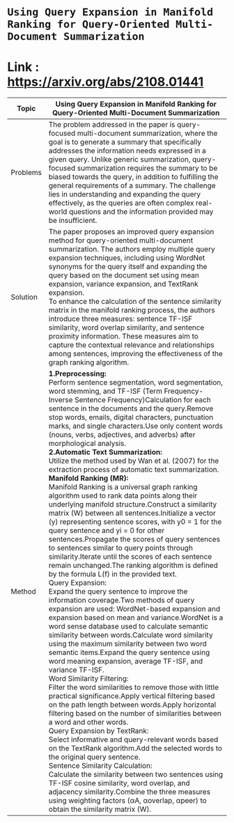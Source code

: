 # `Using Query Expansion in Manifold Ranking for Query-Oriented Multi-Document Summarization`
# Link : https://arxiv.org/abs/2108.01441
|Topic |Using Query Expansion in Manifold Ranking for Query-Oriented Multi-Document Summarization|
|-----|----|
|Problems | The problem addressed in the paper is query-focused multi-document summarization, where the goal is to generate a summary that specifically addresses the information needs expressed in a given query. Unlike generic summarization, query-focused summarization requires the summary to be biased towards the query, in addition to fulfilling the general requirements of a summary. The challenge lies in understanding and expanding the query effectively, as the queries are often complex real-world questions and the information provided may be insufficient. |
|Solution|The paper proposes an improved query expansion method for query-oriented multi-document summarization. The authors employ multiple query expansion techniques, including using WordNet synonyms for the query itself and expanding the query based on the document set using mean expansion, variance expansion, and TextRank expansion.<br />To enhance the calculation of the sentence similarity matrix in the manifold ranking process, the authors introduce three measures: sentence TF-ISF similarity, word overlap similarity, and sentence proximity information. These measures aim to capture the contextual relevance and relationships among sentences, improving the effectiveness of the graph ranking algorithm.|
|Method| <strong>1.Preprocessing:<br /></strong>Perform sentence segmentation, word segmentation, word stemming, and TF-ISF (Term Frequency-Inverse Sentence Frequency)Calculation for each sentence in the documents and the query.Remove stop words, emails, digital characters, punctuation marks, and single characters.Use only content words (nouns, verbs, adjectives, and adverbs) after morphological analysis.<strong><br />2.Automatic Text Summarization:</strong><br />Utilize the method used by Wan et al. (2007) for the extraction process of automatic text summarization.<br /><strong>Manifold Ranking (MR):</strong><br />Manifold Ranking is a universal graph ranking algorithm used to rank data points along their underlying manifold structure.Construct a similarity matrix (W) between all sentences.Initialize a vector (y) representing sentence scores, with y0 = 1 for the query sentence and yi = 0 for other sentences.Propagate the scores of query sentences to sentences similar to query points through similarity.Iterate until the scores of each sentence remain unchanged.The ranking algorithm is defined by the formula L(f) in the provided text.<br />Query Expansion:<br />Expand the query sentence to improve the information coverage.Two methods of query expansion are used: WordNet-based expansion and expansion based on mean and variance.WordNet is a word sense database used to calculate semantic similarity between words.Calculate word similarity using the maximum similarity between two word semantic items.Expand the query sentence using word meaning expansion, average TF-ISF, and variance TF-ISF.<br />Word Similarity Filtering:<br />Filter the word similarities to remove those with little practical significance.Apply vertical filtering based on the path length between words.Apply horizontal filtering based on the number of similarities between a word and other words.<br />Query Expansion by TextRank:<br />Select informative and query-relevant words based on the TextRank algorithm.Add the selected words to the original query sentence.<br />Sentence Similarity Calculation:<br />Calculate the similarity between two sentences using TF-ISF cosine similarity, word overlap, and adjacency similarity.Combine the three measures using weighting factors (αA, αoverlap, αpeer) to obtain the similarity matrix (W).|